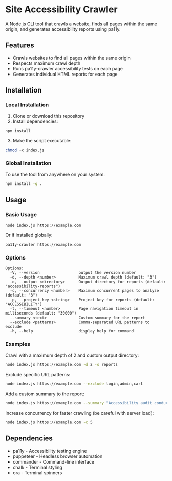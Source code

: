 # Site Accessibility Crawler

A Node.js CLI tool that crawls a website, finds all pages within the same origin, and generates accessibility reports using pa11y.

## Features

- Crawls websites to find all pages within the same origin
- Respects maximum crawl depth
- Runs pa11y-crawler accessibility tests on each page
- Generates individual HTML reports for each page

## Installation

### Local Installation

1. Clone or download this repository
2. Install dependencies:

```bash
npm install
```

3. Make the script executable:

```bash
chmod +x index.js
```

### Global Installation

To use the tool from anywhere on your system:

```bash
npm install -g .
```

## Usage

### Basic Usage

```bash
node index.js https://example.com
```

Or if installed globally:

```bash
pa11y-crawler https://example.com
```

### Options

```
Options:
  -V, --version                 output the version number
  -d, --depth <number>          Maximum crawl depth (default: "3")
  -o, --output <directory>      Output directory for reports (default: "accessibility-reports")
  -c, --concurrency <number>    Maximum concurrent pages to analyze (default: "3")
  -p, --project-key <string>    Project key for reports (default: "ACCESSIBILITY")
  -t, --timeout <number>        Page navigation timeout in milliseconds (default: "30000")
  --summary <text>              Custom summary for the report
  --exclude <patterns>          Comma-separated URL patterns to exclude
  -h, --help                    display help for command
```

### Examples

Crawl with a maximum depth of 2 and custom output directory:

```bash
node index.js https://example.com -d 2 -o reports
```

Exclude specific URL patterns:

```bash
node index.js https://example.com --exclude login,admin,cart
```

Add a custom summary to the report:

```bash
node index.js https://example.com --summary "Accessibility audit conducted on April 25, 2025"
```

Increase concurrency for faster crawling (be careful with server load):

```bash
node index.js https://example.com -c 5
```

## Dependencies

- pa11y - Accessibility testing engine
- puppeteer - Headless browser automation
- commander - Command-line interface
- chalk - Terminal styling
- ora - Terminal spinners

